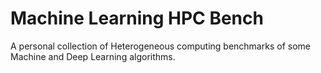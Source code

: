 # Machine Learning HPC Bench

A personal collection of Heterogeneous computing benchmarks of some Machine and Deep Learning algorithms. 
